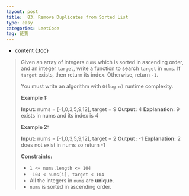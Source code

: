 ```yaml
---
layout: post
title:  83. Remove Duplicates from Sorted List
type: easy
categories: LeetCode
tag: 链表
---
```


* content
{:toc}
> Given an array of integers `nums` which is sorted in ascending order, and an integer `target`, write a function to search `target` in `nums`. If `target` exists, then return its index. Otherwise, return `-1`.
>
> You must write an algorithm with `O(log n)` runtime complexity.
>
> **Example 1:**
>
> **Input:** nums = \[-1,0,3,5,9,12\], target = 9
> **Output:** 4
> **Explanation:** 9 exists in nums and its index is 4
>
> **Example 2:**
>
> **Input:** nums = \[-1,0,3,5,9,12\], target = 2
> **Output:** -1
> **Explanation:** 2 does not exist in nums so return -1
>
> **Constraints:**
>
> *   `1 <= nums.length <= 104`
> *   `-104 < nums[i], target < 104`
> *   All the integers in `nums` are **unique**.
> *   `nums` is sorted in ascending order.

